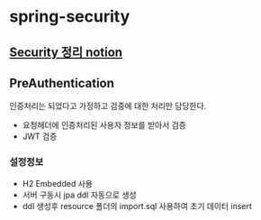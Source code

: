 # spring-security
## [Security 정리 notion](https://hankk.notion.site/Security-d312c947ddda47bcbcc2a4faf6a7bfb0)
## PreAuthentication
인증처리는 되었다고 가정하고 검증에 대한 처리만 담당한다.
* 요청헤더에 인증처리된 사용자 정보를 받아서 검증
* JWT 검증

### 설정정보
* H2 Embedded 사용
* 서버 구동시 jpa ddl 자동으로 생성
* ddl 생성후 resource 폴더의 import.sql 사용하여 초기 데이터 insert

